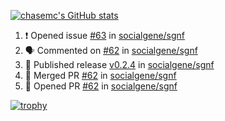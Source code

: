 [![chasemc's GitHub stats](https://github-readme-stats.vercel.app/api?username=chasemc)](https://github.com/anuraghazra/github-readme-stats)


<!--START_SECTION:activity-->
1. ❗ Opened issue [#63](https://github.com/socialgene/sgnf/issues/63) in [socialgene/sgnf](https://github.com/socialgene/sgnf)
2. 🗣 Commented on [#62](https://github.com/socialgene/sgnf/issues/62) in [socialgene/sgnf](https://github.com/socialgene/sgnf)
3. 🚀 Published release [v0.2.4](https://github.com/v0.2.4) in [socialgene/sgnf](https://github.com/socialgene/sgnf)
4. 🎉 Merged PR [#62](https://github.com/socialgene/sgnf/pull/62) in [socialgene/sgnf](https://github.com/socialgene/sgnf)
5. 💪 Opened PR [#62](https://github.com/socialgene/sgnf/pull/62) in [socialgene/sgnf](https://github.com/socialgene/sgnf)
<!--END_SECTION:activity-->
[![trophy](https://github-profile-trophy.vercel.app/?username=chasemc)](https://github.com/ryo-ma/github-profile-trophy)

